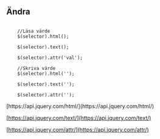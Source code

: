 ##  Ändra

<pre><code class="javascript">
	//Läsa värde
	$(selector).html();
	
	$(selector).text();
	
	$(selector).attr('val');

	//Skriva värde
	$(selector).html('');
	
	$(selector).text('');
	
	$(selector).attr('');
</code></pre>



<div class="readmore">
<i class="fa fa-book"></i> [https://api.jquery.com/html/](https://api.jquery.com/html/)	

<i class="fa fa-book"></i> [https://api.jquery.com/text/](https://api.jquery.com/text/)	

<i class="fa fa-book"></i> [https://api.jquery.com/attr/](https://api.jquery.com/attr/)	
</div>